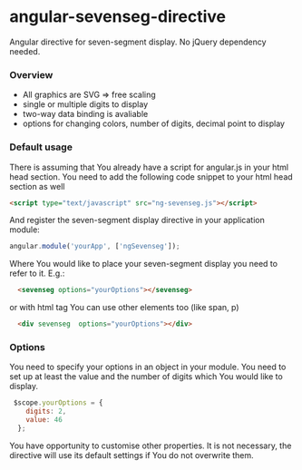 # angular-sevenseg-directive

Angular directive for seven-segment display.
No jQuery dependency needed.

### Overview
- All graphics are SVG => free scaling
- single or multiple digits to display
- two-way data binding is avaliable
- options for changing colors, number of digits, decimal point to display

### Default usage
There is assuming that You already have a script for angular.js in your html head section.
You need to add the following code snippet to your html head section as well

```html
<script type="text/javascript" src="ng-sevenseg.js"></script>
```

And register the seven-segment display directive in your application module:

```javascript
angular.module('yourApp', ['ngSevenseg']);
```
Where You would like to place your seven-segment display you need to refer to it. E.g.:
```html
  <sevenseg options="yourOptions"></sevenseg>
```
or with html tag You can use other elements too (like span, p)
```html
  <div sevenseg  options="yourOptions"></div>
```

### Options

You need to specify your options in an object in your module. You need to set up at least the value and the number of digits which You would like to display.

```javascript
 $scope.yourOptions = {
    digits: 2,
    value: 46
  };
```
You have opportunity to customise other properties. It is not necessary, the directive will use its default settings if You do not overwrite them.
